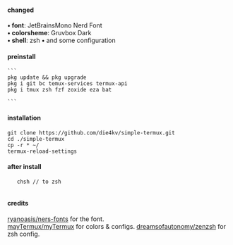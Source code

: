 #### changed  

   **• font**: JetBrainsMono Nerd Font  
   **• colorsheme**: Gruvbox Dark  
   **• shell**: zsh
   **•** and some configuration  
       
#### preinstall  
        
    ```    
    pkg update && pkg upgrade  
    pkg i git bc temux-services termux-api  
    pkg i tmux zsh fzf zoxide eza bat  

    ```    
      
#### installation  

  ```  
  git clone https://github.com/die4kv/simple-termux.git
  cd ./simple-termux
  cp -r * ~/
  termux-reload-settings  
  ```    
     
#### after install  
    
  ```
     chsh // to zsh  
     
  ```  


#### credits  

  [ryanoasis/ners-fonts](https://github.com/ryanoasis/nerd-fonts) for the font.  
  [mayTermux/myTermux](https://github.com/mayTermux/myTermux) for colors & configs.
  [dreamsofautonomy/zenzsh](https://github.com/dreamsofautonomy/zensh) for zsh config.
